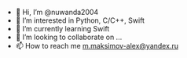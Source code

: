 - 👋 Hi, I’m @nuwanda2004
- 👀 I’m interested in Python, C/C++, Swift
- 🌱 I’m currently learning Swift
- 💞️ I’m looking to collaborate on ...
- 📫 How to reach me m.maksimov-alex@yandex.ru

<!---
nuwanda2004/nuwanda2004 is a ✨ special ✨ repository because its `README.md` (this file) appears on your GitHub profile.
You can click the Preview link to take a look at your changes.
--->
